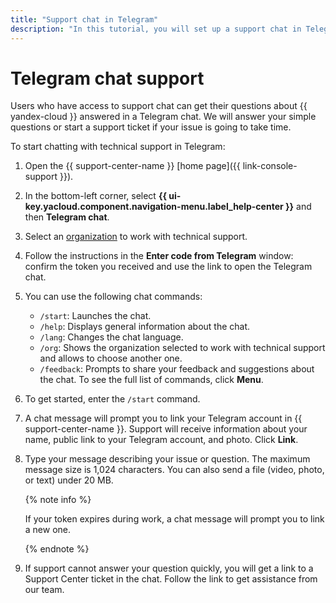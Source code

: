 ```yaml
---
title: "Support chat in Telegram"
description: "In this tutorial, you will set up a support chat in Telegram."
---
```


# Telegram chat support

Users who have access to support chat can get their questions about {{ yandex-cloud }} answered in a Telegram chat. We will answer your simple questions or start a support ticket if your issue is going to take time.

To start chatting with technical support in Telegram:

1. Open the {{ support-center-name }} [home page]({{ link-console-support }}).
1. In the bottom-left corner, select **{{ ui-key.yacloud.component.navigation-menu.label_help-center }}** and then **Telegram chat**.
1. Select an [organization](../organization/quickstart.md) to work with technical support.
1. Follow the instructions in the **Enter code from Telegram** window: confirm the token you received and use the link to open the Telegram chat.
1. You can use the following chat commands:
   * `/start`: Launches the chat.
   * `/help`: Displays general information about the chat.
   * `/lang`: Changes the chat language.
   * `/org`: Shows the organization selected to work with technical support and allows to choose another one.
   * `/feedback`: Prompts to share your feedback and suggestions about the chat.
      To see the full list of commands, click **Menu**.
1. To get started, enter the `/start` command.
1. A chat message will prompt you to link your Telegram account in {{ support-center-name }}. Support will receive information about your name, public link to your Telegram account, and photo. Click **Link**.
1. Type your message describing your issue or question. The maximum message size is 1,024 characters. You can also send a file (video, photo, or text) under 20 MB.

   {% note info %}

   If your token expires during work, a chat message will prompt you to link a new one.

   {% endnote %}

1. If support cannot answer your question quickly, you will get a link to a Support Center ticket in the chat. Follow the link to get assistance from our team.